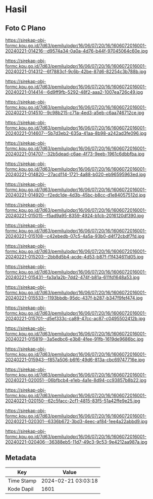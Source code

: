 # Hasil

## Foto C Plano

https://sirekap-obj-formc.kpu.go.id/7d63/pemilu/pdpr/16/06/07/20/16/1606072016001-20240221-014216--d9574a34-0a0a-4d76-b44f-97045064c60e.jpg

https://sirekap-obj-formc.kpu.go.id/7d63/pemilu/pdpr/16/06/07/20/16/1606072016001-20240221-014312--6f7883cf-9c6b-42be-87d6-82254c3b788b.jpg

https://sirekap-obj-formc.kpu.go.id/7d63/pemilu/pdpr/16/06/07/20/16/1606072016001-20240221-014414--6d9ff9fb-5292-48f2-aaa2-1007ea726c49.jpg

https://sirekap-obj-formc.kpu.go.id/7d63/pemilu/pdpr/16/06/07/20/16/1606072016001-20240221-014510--9c98b215-c71a-4ed3-a5eb-c6aa746712ce.jpg

https://sirekap-obj-formc.kpu.go.id/7d63/pemilu/pdpr/16/06/07/20/16/1606072016001-20240221-014607--5b7d3eb2-635a-41aa-8b98-a242ad3fe096.jpg

https://sirekap-obj-formc.kpu.go.id/7d63/pemilu/pdpr/16/06/07/20/16/1606072016001-20240221-014707--32b5dead-c6ae-4f73-9eeb-1961c6dbbfba.jpg

https://sirekap-obj-formc.kpu.go.id/7d63/pemilu/pdpr/16/06/07/20/16/1606072016001-20240221-014820--27acd114-1721-4a88-b020-eb96595963ed.jpg

https://sirekap-obj-formc.kpu.go.id/7d63/pemilu/pdpr/16/06/07/20/16/1606072016001-20240221-014920--f2edc1de-4d3b-45bc-b8cc-d1e84057512d.jpg

https://sirekap-obj-formc.kpu.go.id/7d63/pemilu/pdpr/16/06/07/20/16/1606072016001-20240221-015015--f5ad9a95-8359-4924-b1cb-2016120df390.jpg

https://sirekap-obj-formc.kpu.go.id/7d63/pemilu/pdpr/16/06/07/20/16/1606072016001-20240221-015108--c42ebedb-07c5-4a5a-93b0-d4f72cbdf7fd.jpg

https://sirekap-obj-formc.kpu.go.id/7d63/pemilu/pdpr/16/06/07/20/16/1606072016001-20240221-015203--2bb8d5b4-acde-4d53-b87f-f1f434611d05.jpg

https://sirekap-obj-formc.kpu.go.id/7d63/pemilu/pdpr/16/06/07/20/16/1606072016001-20240221-015431--fa3a1a2b-7dd2-474f-b81a-611fd1648a53.jpg

https://sirekap-obj-formc.kpu.go.id/7d63/pemilu/pdpr/16/06/07/20/16/1606072016001-20240221-015533--1193bbdb-95dc-437f-b287-b347f9fef474.jpg

https://sirekap-obj-formc.kpu.go.id/7d63/pemilu/pdpr/16/06/07/20/16/1606072016001-20240221-015701--d5ef333c-ca89-47cc-ac87-c0495502412b.jpg

https://sirekap-obj-formc.kpu.go.id/7d63/pemilu/pdpr/16/06/07/20/16/1606072016001-20240221-015819--3a5edbc6-e3b8-4fee-91fb-1619de9686bc.jpg

https://sirekap-obj-formc.kpu.go.id/7d63/pemilu/pdpr/16/06/07/20/16/1606072016001-20240221-015943--f857a506-b6f6-49d6-813a-cbc69747716e.jpg

https://sirekap-obj-formc.kpu.go.id/7d63/pemilu/pdpr/16/06/07/20/16/1606072016001-20240221-020051--06bfbcb4-e1eb-4a1e-8d94-cc93857b8b22.jpg

https://sirekap-obj-formc.kpu.go.id/7d63/pemilu/pdpr/16/06/07/20/16/1606072016001-20240221-020150--62c5facc-2cf1-4815-83f5-51a42ffe9e25.jpg

https://sirekap-obj-formc.kpu.go.id/7d63/pemilu/pdpr/16/06/07/20/16/1606072016001-20240221-020301--6336b672-3bd3-4eec-af84-1ee4a22abbd9.jpg

https://sirekap-obj-formc.kpu.go.id/7d63/pemilu/pdpr/16/06/07/20/16/1606072016001-20240221-020406--36388eb5-11d7-49c3-9c53-9e4212aa987a.jpg


## Metadata

| Key        | Value               |
| ---------- | ------------------- |
| Time Stamp | 2024-02-21 03:03:18 |
| Kode Dapil | 1601                |



